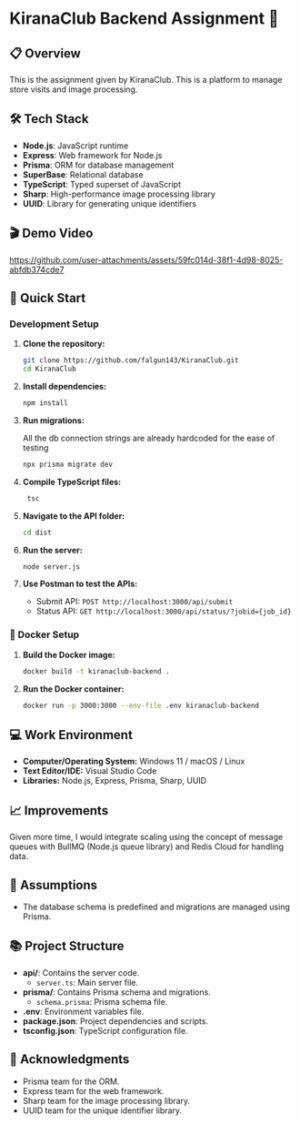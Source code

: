 # KiranaClub Backend Assignment 🛒

## 📋 Overview

This is the assignment given by KiranaClub. This is a platform to manage store visits and image processing.

## 🛠️ Tech Stack

- **Node.js**: JavaScript runtime
- **Express**: Web framework for Node.js
- **Prisma**: ORM for database management
- **SuperBase**: Relational database
- **TypeScript**: Typed superset of JavaScript
- **Sharp**: High-performance image processing library
- **UUID**: Library for generating unique identifiers

## 🎬 Demo Video
https://github.com/user-attachments/assets/59fc014d-38f1-4d98-8025-abfdb374cde7

## 🚀 Quick Start

### Development Setup

1. **Clone the repository:**

   ```bash
   git clone https://github.com/falgun143/KiranaClub.git
   cd KiranaClub
   ```

2. **Install dependencies:**

   ```bash
   npm install
   ```


3. **Run migrations:**

     All the db connection strings are already hardcoded for the ease of testing

   ```bash
   npx prisma migrate dev
   ```

4. **Compile TypeScript files:**

   ```bash
    tsc
   ```

5. **Navigate to the API folder:**

   ```bash
   cd dist
   ```

6. **Run the server:**

   ```bash
   node server.js
   ```

7. **Use Postman to test the APIs:**

   - Submit API: `POST http://localhost:3000/api/submit`
   - Status API: `GET http://localhost:3000/api/status/?jobid={job_id}`

### 🐳 Docker Setup

1. **Build the Docker image:**

   ```bash
   docker build -t kiranaclub-backend .
   ```

2. **Run the Docker container:**

   ```bash
   docker run -p 3000:3000 --env-file .env kiranaclub-backend
   ```



## 💻 Work Environment

- **Computer/Operating System:** Windows 11 / macOS / Linux
- **Text Editor/IDE:** Visual Studio Code
- **Libraries:** Node.js, Express, Prisma, Sharp, UUID

## 📈 Improvements

Given more time, I would integrate scaling using the concept of message queues with BullMQ (Node.js queue library) and Redis Cloud for handling data.

## 📄 Assumptions

- The database schema is predefined and migrations are managed using Prisma.


## 📚 Project Structure

- **api/**: Contains the server code.
  - `server.ts`: Main server file.
- **prisma/**: Contains Prisma schema and migrations.
  - `schema.prisma`: Prisma schema file.
- **.env**: Environment variables file.
- **package.json**: Project dependencies and scripts.
- **tsconfig.json**: TypeScript configuration file.

## 🙏 Acknowledgments

- Prisma team for the ORM.
- Express team for the web framework.
- Sharp team for the image processing library.
- UUID team for the unique identifier library.
